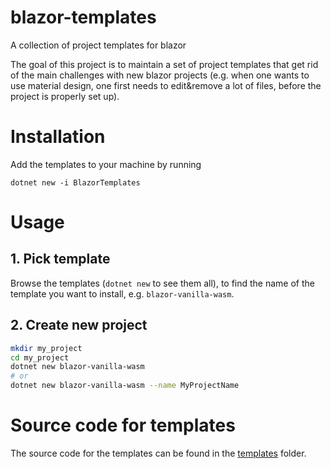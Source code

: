 # blazor-templates
A collection of project templates for blazor

The goal of this project is to maintain a set of project templates that get rid of the main challenges with new blazor projects (e.g. when one wants to use material design, one first needs to edit&remove a lot of files, before the project is properly set up).

# Installation

Add the templates to your machine by running

```
dotnet new -i BlazorTemplates
```

# Usage

## 1. Pick template

Browse the templates (`dotnet new` to see them all), to find the name of the template you want to install, e.g. `blazor-vanilla-wasm`.

## 2. Create new project

```bash
mkdir my_project
cd my_project
dotnet new blazor-vanilla-wasm
# or
dotnet new blazor-vanilla-wasm --name MyProjectName
```

# Source code for templates

The source code for the templates can be found in the [templates](https://github.com/blazor-templates/blazor-templates/tree/main/templates) folder.
